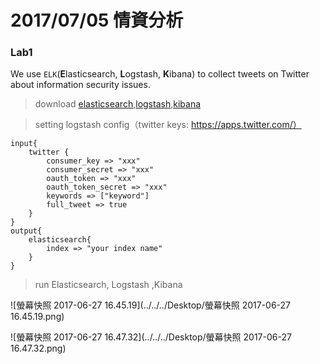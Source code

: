 # 2017/07/05 情資分析

### Lab1

We use `ELK`(**E**lasticsearch, **L**ogstash, **K**ibana) to collect tweets on Twitter about information security issues.



> download  [elasticsearch](https://www.elastic.co/downloads/elasticsearch),[logstash](https://www.elastic.co/downloads/logstash),[kibana](https://www.elastic.co/downloads/kibana)



> setting logstash config（twitter keys: https://apps.twitter.com/）

    input{
    	twitter {
    		consumer_key => "xxx"
    		consumer_secret => "xxx"
    		oauth_token => "xxx"
    		oauth_token_secret => "xxx"
    		keywords => ["keyword"]
    		full_tweet => true
    	}
    }
    output{
    	elasticsearch{
    		index => "your index name"
    	}
    }


> run Elasticsearch, Logstash ,Kibana

![螢幕快照 2017-06-27 16.45.19](../../../Desktop/螢幕快照 2017-06-27 16.45.19.png)

![螢幕快照 2017-06-27 16.47.32](../../../Desktop/螢幕快照 2017-06-27 16.47.32.png)